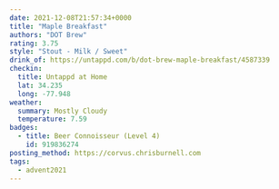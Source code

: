 ```yaml
---
date: 2021-12-08T21:57:34+0000
title: "Maple Breakfast"
authors: "DOT Brew"
rating: 3.75
style: "Stout - Milk / Sweet"
drink_of: https://untappd.com/b/dot-brew-maple-breakfast/4587339
checkin:
  title: Untappd at Home
  lat: 34.235
  long: -77.948
weather:
  summary: Mostly Cloudy
  temperature: 7.59
badges:
  - title: Beer Connoisseur (Level 4)
    id: 919836274
posting_method: https://corvus.chrisburnell.com
tags:
  - advent2021
---
```

